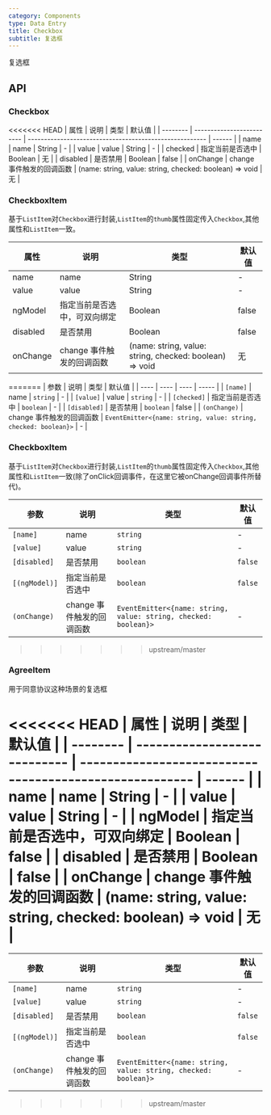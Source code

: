 ```yaml
---
category: Components
type: Data Entry
title: Checkbox
subtitle: 复选框
---
```


复选框

## API

### Checkbox

<<<<<<< HEAD
| 属性     | 说明                      | 类型                                                    | 默认值 |
| -------- | ------------------------- | ------------------------------------------------------- | ------ |
| name     | name                      | String                                                  | -      |
| value    | value                     | String                                                  | -      |
| checked  | 指定当前是否选中          | Boolean                                                 | 无     |
| disabled | 是否禁用                  | Boolean                                                 | false  |
| onChange | change 事件触发的回调函数 | (name: string, value: string, checked: boolean) => void | 无     |

### CheckboxItem

基于`ListItem`对`Checkbox`进行封装,`ListItem`的`thumb`属性固定传入`Checkbox`,其他属性和`ListItem`一致。

| 属性     | 说明                         | 类型                                                    | 默认值 |
| -------- | ---------------------------- | ------------------------------------------------------- | ------ |
| name     | name                         | String                                                  | -      |
| value    | value                        | String                                                  | -      |
| ngModel  | 指定当前是否选中，可双向绑定 | Boolean                                                 | false  |
| disabled | 是否禁用                     | Boolean                                                 | false  |
| onChange | change 事件触发的回调函数    | (name: string, value: string, checked: boolean) => void | 无     |
=======
| 参数 | 说明 | 类型 | 默认值 |
| ---- | ---- | ---- | ----- |
| `[name]` | name | `string` | - |
| `[value]` | value | `string` | - |
| `[checked]` | 指定当前是否选中 | `boolean` | - |
| `[disabled]` | 是否禁用 | `boolean` | false |
| `(onChange)` | change 事件触发的回调函数 | `EventEmitter<{name: string, value: string, checked: boolean}>` | - |

### CheckboxItem

基于`ListItem`对`Checkbox`进行封装,`ListItem`的`thumb`属性固定传入`Checkbox`,其他属性和`ListItem`一致(除了onClick回调事件，在这里它被onChange回调事件所替代)。

| 参数 | 说明 | 类型 | 默认值 |
| ---- | ---- | ---- | ----- |
| `[name]` | name | `string` | - |
| `[value]` | value | `string` | - |
| `[disabled]` | 是否禁用 | `boolean` | `false` |
| `[(ngModel)]` | 指定当前是否选中 | `boolean` | `false` |
| `(onChange)` | change 事件触发的回调函数 | `EventEmitter<{name: string, value: string, checked: boolean}>` | - |
>>>>>>> upstream/master

### AgreeItem

用于同意协议这种场景的复选框

<<<<<<< HEAD
| 属性     | 说明                         | 类型                                                    | 默认值 |
| -------- | ---------------------------- | ------------------------------------------------------- | ------ |
| name     | name                         | String                                                  | -      |
| value    | value                        | String                                                  | -      |
| ngModel  | 指定当前是否选中，可双向绑定 | Boolean                                                 | false  |
| disabled | 是否禁用                     | Boolean                                                 | false  |
| onChange | change 事件触发的回调函数    | (name: string, value: string, checked: boolean) => void | 无     |
=======
| 参数 | 说明 | 类型 | 默认值 |
| ---- | ---- | ---- | ----- |
| `[name]` | name | `string` | - |
| `[value]` | value | `string` | - |
| `[disabled]` | 是否禁用 | `boolean` | `false` |
| `[(ngModel)]` | 指定当前是否选中 | `boolean` | `false`  |
| `(onChange)` | change 事件触发的回调函数 | `EventEmitter<{name: string, value: string, checked: boolean}>` | - |
>>>>>>> upstream/master
